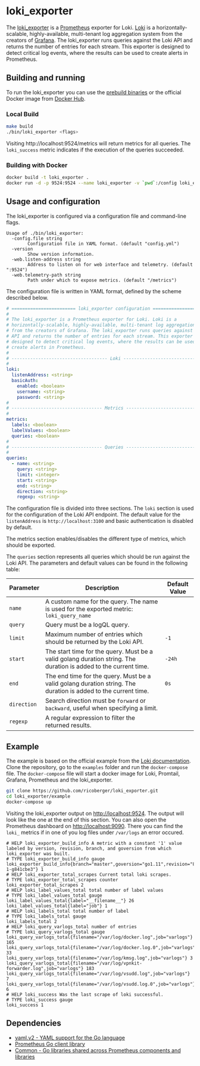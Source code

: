 # loki_exporter

The [loki_exporter](https://github.com/ricoberger/loki_exporter) is a [Prometheus](https://prometheus.io) exporter for Loki. [Loki](https://github.com/grafana/loki) is a horizontally-scalable, highly-available, multi-tenant log aggregation system from the creators of [Grafana](https://grafana.com). The loki_exporter runs queries against the Loki API and returns the number of entries for each stream. This exporter is designed to detect critical log events, where the results can be used to create alerts in Prometheus.

## Building and running

To run the loki_exporter you can use the [prebuild binaries](https://github.com/ricoberger/loki_exporter/releases) or the official Docker image from [Docker Hub](https://hub.docker.com/r/ricoberger/loki_exporter).

### Local Build

```sh
make build
./bin/loki_exporter <flags>
```

Visiting http://localhost:9524/metrics will return metrics for all queries. The `loki_success` metric indicates if the execution of the queries succeeded.

### Building with Docker

```sh
docker build -t loki_exporter .
docker run -d -p 9524:9524 --name loki_exporter -v `pwd`:/config loki_exporter --config.file=/config/config.yml
```

## Usage and configuration

The loki_exporter is configured via a configuration file and command-line flags.

```
Usage of ./bin/loki_exporter:
  -config.file string
    	Configuration file in YAML format. (default "config.yml")
  -version
    	Show version information.
  -web.listen-address string
    	Address to listen on for web interface and telemetry. (default ":9524")
  -web.telemetry-path string
    	Path under which to expose metrics. (default "/metrics")
```

The configuration file is written in YAML format, defined by the scheme described below.

```yaml
# ======================== loki_exporter configuration =========================
#
# The loki_exporter is a Prometheus exporter for Loki. Loki is a
# horizontally-scalable, highly-available, multi-tenant log aggregation system
# from the creators of Grafana. The loki_exporter runs queries against the Loki
# API and returns the number of entries for each stream. This exporter is
# designed to detect critical log events, where the results can be used to
# create alerts in Prometheus.
#
# ------------------------------------ Loki ------------------------------------
#
loki:
  listenAddress: <string>
  basicAuth:
    enabled: <boolean>
    username: <string>
    password: <string>
#
# ---------------------------------- Metrics -----------------------------------
#
metrics:
  labels: <boolean>
  labelValues: <boolean>
  queries: <boolean>
#
# ---------------------------------- Queries -----------------------------------
#
queries:
  - name: <string>
    query: <string>
    limit: <integer>
    start: <string>
    end: <string>
    direction: <string>
    regexp: <string>
```

The configuration file is divided into three sections. The `loki` section is used for the configuration of the Loki API endpoint. The default value for the `listenAddress` is `http://localhost:3100` and basic authentication is disabled by default.

The metrics section enables/disables the different type of metrics, which should be exported.

The `queries` section represents all queries which should be run against the Loki API. The parameters and default values can be found in the following table:

| Parameter | Description | Default Value |
| --------- | ----------- | ------------- |
| `name` | A custom name for the query. The name is used for the exported metric: `loki_query_name` | |
| `query` | Query must be a logQL query. | |
| `limit` | Maximum number of entries which should be returned by the Loki API. | `-1` |
| `start` | The start time for the query. Must be a valid golang duration string. The duration is added to the current time. | `-24h` |
| `end` | The end time for the query. Must be a valid golang duration string. The duration is added to the current time. | `0s` |
| `direction` | Search direction must be `forward` or `backward`, useful when specifying a limit. | |
| `regexp` | A regular expression to filter the returned results. | |

## Example

The example is based on the official example from the [Loki documentation](https://github.com/grafana/loki). Clone the repository, go to the `examples` folder and run the `docker-compose` file. The `docker-compose` file will start a docker image for Loki, Promtail, Grafana, Prometheus and the loki_exporter.

```sh
git clone https://github.com/ricoberger/loki_exporter.git
cd loki_exporter/example
docker-compose up
```

Visiting the loki_exporter output on [http://localhost:9524](http://localhost:9524). The output will look like the one at the end of this section. You can also open the Prometheus dashboard on [http://localhost:9090](http://localhost:9090). There you can find the `loki_` metrics if in one of you log files under `/var/logs` an error occured.

```
# HELP loki_exporter_build_info A metric with a constant '1' value labeled by version, revision, branch, and goversion from which loki_exporter was built.
# TYPE loki_exporter_build_info gauge
loki_exporter_build_info{branch="master",goversion="go1.11",revision="841cbe36cf84fcf6f0a61d33e16930c63d12792c",version="v0.1.0-1-g841cbe3"} 1
# HELP loki_exporter_total_scrapes Current total loki scrapes.
# TYPE loki_exporter_total_scrapes counter
loki_exporter_total_scrapes 2
# HELP loki_label_values_total total number of label values
# TYPE loki_label_values_total gauge
loki_label_values_total{label="__filename__"} 26
loki_label_values_total{label="job"} 1
# HELP loki_labels_total total number of label
# TYPE loki_labels_total gauge
loki_labels_total 2
# HELP loki_query_varlogs_total number of entries
# TYPE loki_query_varlogs_total gauge
loki_query_varlogs_total{filename="/var/log/docker.log",job="varlogs"} 165
loki_query_varlogs_total{filename="/var/log/docker.log.0",job="varlogs"} 33
loki_query_varlogs_total{filename="/var/log/kmsg.log",job="varlogs"} 3
loki_query_varlogs_total{filename="/var/log/vpnkit-forwarder.log",job="varlogs"} 183
loki_query_varlogs_total{filename="/var/log/vsudd.log",job="varlogs"} 7
loki_query_varlogs_total{filename="/var/log/vsudd.log.0",job="varlogs"} 6
# HELP loki_success Was the last scrape of loki successful.
# TYPE loki_success gauge
loki_success 1
```

## Dependencies

- [yaml.v2 - YAML support for the Go language](gopkg.in/yaml.v2)
- [Prometheus Go client library](github.com/prometheus/client_golang)
- [Common - Go libraries shared across Prometheus components and libraries](github.com/prometheus/common)
